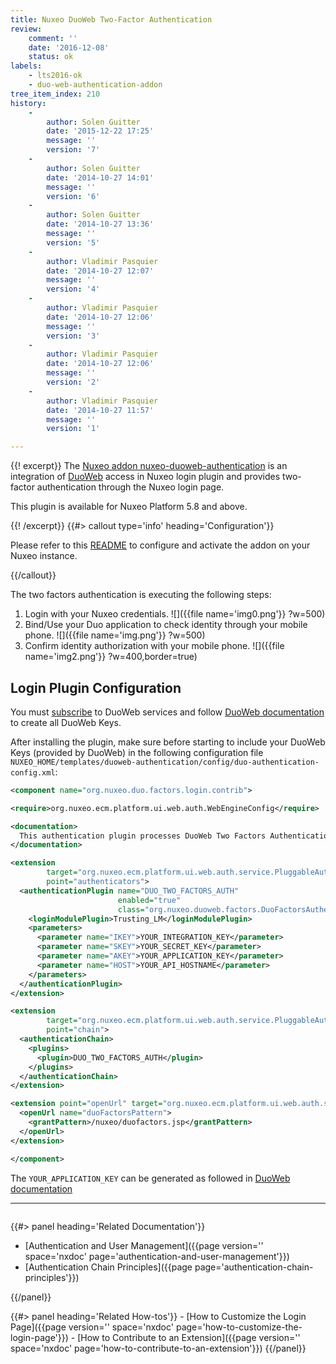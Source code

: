 ```yaml
---
title: Nuxeo DuoWeb Two-Factor Authentication
review:
    comment: ''
    date: '2016-12-08'
    status: ok
labels:
    - lts2016-ok
    - duo-web-authentication-addon
tree_item_index: 210
history:
    -
        author: Solen Guitter
        date: '2015-12-22 17:25'
        message: ''
        version: '7'
    -
        author: Solen Guitter
        date: '2014-10-27 14:01'
        message: ''
        version: '6'
    -
        author: Solen Guitter
        date: '2014-10-27 13:36'
        message: ''
        version: '5'
    -
        author: Vladimir Pasquier
        date: '2014-10-27 12:07'
        message: ''
        version: '4'
    -
        author: Vladimir Pasquier
        date: '2014-10-27 12:06'
        message: ''
        version: '3'
    -
        author: Vladimir Pasquier
        date: '2014-10-27 12:06'
        message: ''
        version: '2'
    -
        author: Vladimir Pasquier
        date: '2014-10-27 11:57'
        message: ''
        version: '1'

---
```

{{! excerpt}}
The [Nuxeo addon nuxeo-duoweb-authentication](https://connect.nuxeo.com/nuxeo/site/marketplace/package/nuxeo-duoweb-authentication) is an integration of [DuoWeb](http://www.duosecurity.com) access in Nuxeo login plugin and provides two-factor authentication through the Nuxeo login page.

This plugin is available for Nuxeo Platform 5.8 and above.

{{! /excerpt}} {{#> callout type='info' heading='Configuration'}}

Please refer to this [README](https://github.com/nuxeo/nuxeo-duoweb-authentication/blob/master/README.md) to configure and activate the addon on your Nuxeo instance.

{{/callout}}

The two factors authentication is executing the following steps:

1.  Login with your Nuxeo credentials.
    ![]({{file name='img0.png'}} ?w=500)
2.  Bind/Use your Duo application to check identity through your mobile phone.
    ![]({{file name='img.png'}} ?w=500)
3.  Confirm identity authorization with your mobile phone.
    ![]({{file name='img2.png'}} ?w=400,border=true)

## Login Plugin Configuration

You must [subscribe](https://signup.duosecurity.com/) to DuoWeb services and follow [DuoWeb documentation](https://www.duosecurity.com/docs/duoweb) to create all DuoWeb Keys.

After installing the plugin, make sure before starting to include your DuoWeb Keys (provided by DuoWeb) in the following configuration file `NUXEO_HOME/templates/duoweb-authentication/config/duo-authentication-config.xml`:

```xml
<component name="org.nuxeo.duo.factors.login.contrib">

<require>org.nuxeo.ecm.platform.ui.web.auth.WebEngineConfig</require>

<documentation>
  This authentication plugin processes DuoWeb Two Factors Authentication
</documentation>

<extension
        target="org.nuxeo.ecm.platform.ui.web.auth.service.PluggableAuthenticationService"
        point="authenticators">
  <authenticationPlugin name="DUO_TWO_FACTORS_AUTH"
                        enabled="true"
                        class="org.nuxeo.duoweb.factors.DuoFactorsAuthenticator">
    <loginModulePlugin>Trusting_LM</loginModulePlugin>
    <parameters>
      <parameter name="IKEY">YOUR_INTEGRATION_KEY</parameter>
      <parameter name="SKEY">YOUR_SECRET_KEY</parameter>
      <parameter name="AKEY">YOUR_APPLICATION_KEY</parameter>
      <parameter name="HOST">YOUR_API_HOSTNAME</parameter>
    </parameters>
  </authenticationPlugin>
</extension>

<extension
        target="org.nuxeo.ecm.platform.ui.web.auth.service.PluggableAuthenticationService"
        point="chain">
  <authenticationChain>
    <plugins>
      <plugin>DUO_TWO_FACTORS_AUTH</plugin>
    </plugins>
  </authenticationChain>
</extension>

<extension point="openUrl" target="org.nuxeo.ecm.platform.ui.web.auth.service.PluggableAuthenticationService">
  <openUrl name="duoFactorsPattern">
    <grantPattern>/nuxeo/duofactors.jsp</grantPattern>
  </openUrl>
</extension>

</component>
```

The `YOUR_APPLICATION_KEY` can be generated as followed in [DuoWeb documentation](https://www.duosecurity.com/docs/duoweb#1.-generate-an-akey)

* * *

<div class="row" data-equalizer data-equalize-on="medium">
<div class="column medium-6">

{{#> panel heading='Related Documentation'}}

- [Authentication and User Management]({{page version='' space='nxdoc' page='authentication-and-user-management'}})
- [Authentication Chain Principles]({{page page='authentication-chain-principles'}})

{{/panel}}
</div>

<div class="column medium-6">
{{#> panel heading='Related How-tos'}}
- [How to Customize the Login Page]({{page version='' space='nxdoc' page='how-to-customize-the-login-page'}})
- [How to Contribute to an Extension]({{page version='' space='nxdoc' page='how-to-contribute-to-an-extension'}})
{{/panel}}

</div>
</div>
